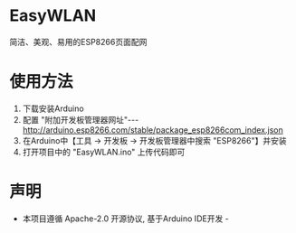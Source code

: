# EasyWLAN
简洁、美观、易用的ESP8266页面配网

# 使用方法
1. 下载安装Arduino
2. 配置 "附加开发板管理器网址"--- http://arduino.esp8266.com/stable/package_esp8266com_index.json
3. 在Arduino中【工具 → 开发板 → 开发板管理器中搜索 "ESP8266"】并安装
4. 打开项目中的 "EasyWLAN.ino" 上传代码即可

# 声明
- 本项目遵循 Apache-2.0 开源协议, 基于Arduino IDE开发 -